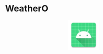 # WeatherO

<div id="header" align="center">
  <img src="https://raw.githubusercontent.com/tommyshape/WeatherO/master/app/src/main/res/mipmap-xhdpi/ic_launcher.webp" width="100"/>
</div>
